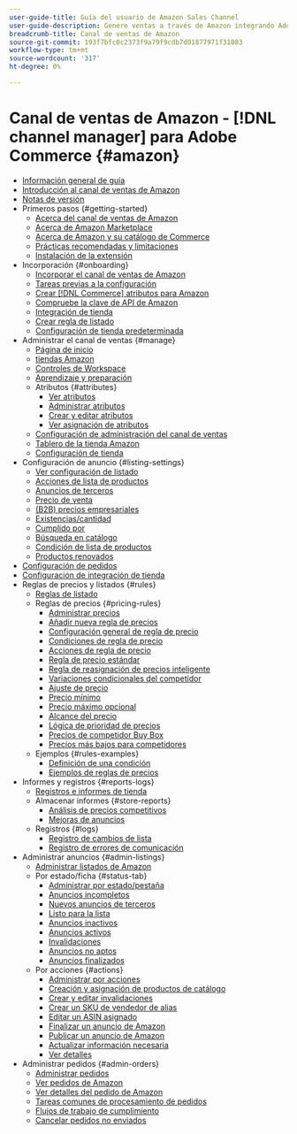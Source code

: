 ```yaml
---
user-guide-title: Guía del usuario de Amazon Sales Channel
user-guide-description: Genere ventas a través de Amazon integrando Adobe Commerce o un Magento Open Source con su [!DNL Amazon Seller Central] cuenta.
breadcrumb-title: Canal de ventas de Amazon
source-git-commit: 193f7bfc0c2373f9a79f9cdb7d01877971f31083
workflow-type: tm+mt
source-wordcount: '317'
ht-degree: 0%

---
```



# Canal de ventas de Amazon - [!DNL channel manager] para Adobe Commerce {#amazon}

- [Información general de guía](guide-overview.md)
- [Introducción al canal de ventas de Amazon](overview.md)
- [Notas de versión](release-notes.md)
- Primeros pasos {#getting-started}
   - [Acerca del canal de ventas de Amazon](about-amazon-sales-channel.md)
   - [Acerca de Amazon Marketplace](about-amazon-marketplace.md)
   - [Acerca de Amazon y su catálogo de Commerce](about-listings-and-catalog.md)
   - [Prácticas recomendadas y limitaciones](amazon-best-practices.md)
   - [Instalación de la extensión](install.md)
- Incorporación {#onboarding}
   - [Incorporar el canal de ventas de Amazon](amazon-onboarding-home.md)
   - [Tareas previas a la configuración](amazon-pre-setup-tasks.md)
   - [Crear [!DNL Commerce] atributos para Amazon](ob-creating-magento-attributes.md)
   - [Compruebe la clave de API de Amazon](amazon-verify-api-key.md)
   - [Integración de tienda](store-integration.md)
   - [Crear regla de listado](ob-create-listing-rule.md)
   - [Configuración de tienda predeterminada](default-store-settings.md)
- Administrar el canal de ventas {#manage}
   - [Página de inicio](amazon-sales-channel-home.md)
   - [tiendas Amazon](managing-stores.md)
   - [Controles de Workspace](workspace-controls.md)
   - [Aprendizaje y preparación](learning-preparation.md)
   - Atributos {#attributes}
      - [Ver atributos](attributes-view.md)
      - [Administrar atributos](managing-attributes.md)
      - [Crear y editar atributos](creating-attributes.md)
      - [Ver asignación de atributos](amazon-matching-attributes-values.md)
   - [Configuración de administración del canal de ventas](sales-channel-settings.md)
   - [Tablero de la tienda Amazon](amazon-store-dashboard.md)
   - [Configuración de tienda](ob-store-review.md)
- Configuración de anuncio {#listing-settings}
   - [Ver configuración de listado](listing-settings.md)
   - [Acciones de lista de productos](product-listing-actions.md)
   - [Anuncios de terceros](third-party-listing-settings.md)
   - [Precio de venta](listing-price.md)
   - [(B2B) precios empresariales](business-pricing.md)
   - [Existencias/cantidad](stock-quantity.md)
   - [Cumplido por](fulfilled-by.md)
   - [Búsqueda en catálogo](catalog-search.md)
   - [Condición de lista de productos](product-listing-condition.md)
   - [Productos renovados](renewed-products.md)
- [Configuración de pedidos](order-settings.md)
- [Configuración de integración de tienda](store-integration-settings.md)
- Reglas de precios y listados {#rules}
   - [Reglas de listado](listing-rules.md)
   - Reglas de precios {#pricing-rules}
      - [Administrar precios](pricing-products.md)
      - [Añadir nueva regla de precios](add-pricing-rule.md)
      - [Configuración general de regla de precio](pricing-rule-general-settings.md)
      - [Condiciones de regla de precio](pricing-rule-conditions.md)
      - [Acciones de regla de precio](pricing-rule-actions.md)
      - [Regla de precio estándar](standard-price-rules.md)
      - [Regla de reasignación de precios inteligente](intelligent-repricing-rules.md)
      - [Variaciones condicionales del competidor](competitor-conditional-variances.md)
      - [Ajuste de precio](price-adjustment.md)
      - [Precio mínimo](floor-price.md)
      - [Precio máximo opcional](optional-ceiling-price.md)
      - [Alcance del precio](price-scope.md)
      - [Lógica de prioridad de precios](price-priority-logic.md)
      - [Precios de competidor Buy Box](buy-box-competitor-pricing.md)
      - [Precios más bajos para competidores](lowest-competitor-pricing.md)
   - Ejemplos {#rules-examples}
      - [Definición de una condición](ob-define-condition-example.md)
      - [Ejemplos de reglas de precios](price-rule-examples.md)
- Informes y registros {#reports-logs}
   - [Registros e informes de tienda](amazon-logs-reports.md)
   - Almacenar informes {#store-reports}
      - [Análisis de precios competitivos](competitive-price-analysis.md)
      - [Mejoras de anuncios](listing-improvements.md)
   - Registros {#logs}
      - [Registro de cambios de lista](listing-changes-log.md)
      - [Registro de errores de comunicación](communication-errors-log.md)
- Administrar anuncios {#admin-listings}
   - [Administrar listados de Amazon](managing-product-listings.md)
   - Por estado/ficha {#status-tab}
      - [Administrar por estado/pestaña](managing-listings-by-tab.md)
      - [Anuncios incompletos](incomplete-listings.md)
      - [Nuevos anuncios de terceros](new-third-party-listings.md)
      - [Listo para la lista](ready-to-list.md)
      - [Anuncios inactivos](inactive-listings.md)
      - [Anuncios activos](active-listings.md)
      - [Invalidaciones](overrides.md)
      - [Anuncios no aptos](ineligible-listings.md)
      - [Anuncios finalizados](ended-listings.md)
   - Por acciones {#actions}
      - [Administrar por acciones](managing-listings-by-action.md)
      - [Creación y asignación de productos de catálogo](creating-assigning-catalog-products.md)
      - [Crear y editar invalidaciones](creating-editing-overrides.md)
      - [Crear un SKU de vendedor de alias](create-alias-seller-sku.md)
      - [Editar un ASIN asignado](edit-assigned-asin.md)
      - [Finalizar un anuncio de Amazon](end-listings-manually.md)
      - [Publicar un anuncio de Amazon](publish-listings-manually.md)
      - [Actualizar información necesaria](amazon-manually-update-incomplete-listing.md)
      - [Ver detalles](product-listing-details.md)
- Administrar pedidos {#admin-orders}
   - [Administrar pedidos](managing-orders.md)
   - [Ver pedidos de Amazon](amazon-orders-all.md)
   - [Ver detalles del pedido de Amazon](amazon-order-details.md)
   - [Tareas comunes de procesamiento de pedidos](common-order-processing.md)
   - [Flujos de trabajo de cumplimiento](fulfillment-workflows.md)
   - [Cancelar pedidos no enviados](cancel-unshipped-order.md)
